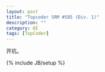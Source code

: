 ```yaml
---
layout: post
title: "Topcoder SRM #585 (Div. 1)"
description: ""
category: OI 
tags: [TopCoder]
---
```


开坑。

{% include JB/setup %}
